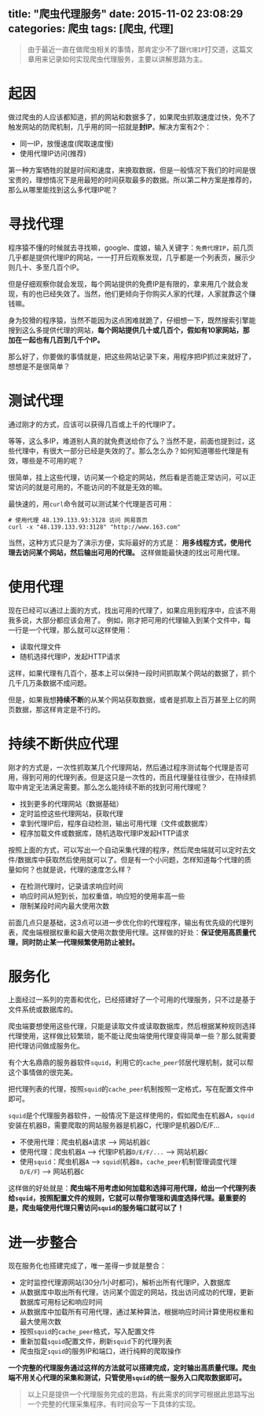 title: "爬虫代理服务"
date: 2015-11-02 23:08:29
categories: 爬虫
tags: [爬虫, 代理]
---

> 由于最近一直在做爬虫相关的事情，那肯定少不了跟`代理IP`打交道，这篇文章用来记录如何实现爬虫代理服务，主要以讲解思路为主。

# 起因

做过爬虫的人应该都知道，抓的网站和数据多了，如果爬虫抓取速度过快，免不了触发网站的防爬机制，几乎用的同一招就是**封IP**。解决方案有2个：

- 同一IP，放慢速度(爬取速度慢)
- 使用代理IP访问(推荐)

第一种方案牺牲的就是时间和速度，来换取数据，但是一般情况下我们的时间是很宝贵的，理想情况下是用最短的时间获取最多的数据。所以第二种方案是推荐的，那么从哪里能找到这么多代理IP呢？

# 寻找代理

程序猿不懂的时候就去寻找嘛，google、度娘，输入关键字：`免费代理IP`，前几页几乎都是提供代理IP的网站，一一打开后观察发现，几乎都是一个列表页，展示少则几十、多至几百个IP。

但是仔细观察你就会发现，每个网站提供的免费IP是有限的，拿来用几个就会发现，有的也已经失效了。当然，他们更倾向于你购买人家的代理，人家就靠这个赚钱嘛。

身为狡猾的程序猿，当然不能因为这点困难就跪了，仔细想一下，既然搜索引擎能搜到这么多提供代理的网站，**每个网站提供几十或几百个，假如有10家网站，那加在一起也有几百到几千个IP。**

那么好了，你要做的事情就是，把这些网站记录下来，用程序把IP抓过来就好了，想想是不是很简单？

# 测试代理

通过刚才的方式，应该可以获得几百或上千的代理IP了。

等等，这么多IP，难道别人真的就免费送给你了么？当然不是，前面也提到过，这些代理中，有很大一部分已经是失效的了。那么怎么办？如何知道哪些代理是有效，哪些是不可用的呢？

很简单，挂上这些代理，访问某一个稳定的网站，然后看是否能正常访问，可以正常访问的就是可用的，不能访问的不就是无效的嘛。

最快速的，用`curl`命令就可以测试某个代理是否可用：

```
# 使用代理 48.139.133.93:3128 访问 网易首页
curl -x "48.139.133.93:3128" "http://www.163.com"
```
当然，这种方式只是为了演示方便，实际最好的方式是：
**用多线程方式，使用代理去访问某个网站，然后输出可用的代理。**
这样做能最快速的找出可用代理。

<!-- more -->

# 使用代理

现在已经可以通过上面的方式，找出可用的代理了，如果应用到程序中，应该不用我多说，大部分都应该会用了。
例如，刚才把可用的代理输入到某个文件中，每一行是一个代理，那么就可以这样使用：

- 读取代理文件
- 随机选择代理IP，发起HTTP请求

这样，如果代理有几百个，基本上可以保持一段时间抓取某个网站的数据了，抓个几千几万条数据不成问题。

但是，如果我想**持续不断**的从某个网站获取数据，或者是抓取上百万甚至上亿的网页数据，那这样肯定是不行的。

# 持续不断供应代理

刚才的方式是，一次性抓取某几个代理网站，然后通过程序测试每个代理是否可用，得到可用的代理列表。但是这只是一次性的，而且代理量往往很少，在持续抓取中肯定无法满足需要。那么怎么能持续不断的找到可用代理呢？

- 找到更多的代理网站（数据基础）
- 定时监控这些代理网站，获取代理
- 拿到代理IP后，程序自动检测，输出可用代理（文件或数据库）
- 程序加载文件或数据库，随机选取代理IP发起HTTP请求

按照上面的方式，可以写出一个自动采集代理的程序，然后爬虫端就可以定时去文件/数据库中获取然后使用就可以了。但是有一个小问题，怎样知道每个代理的质量如何？也就是说，代理的速度怎么样？

- 在检测代理时，记录请求响应时间
- 响应时间从短到长，加权重值，响应短的使用率高一些
- 限制某段时间内最大使用次数

前面几点只是基础，这3点可以进一步优化你的代理程序，输出有优先级的代理列表，爬虫端根据权重和最大使用次数使用代理。这样做的好处：**保证使用高质量代理，同时防止某一代理频繁使用防止被封。**



# 服务化

上面经过一系列的完善和优化，已经搭建好了一个可用的代理服务，只不过是基于文件系统或数据库的。

爬虫端要想使用这些代理，只能是读取文件或读取数据库，然后根据某种规则选择代理使用，这样做比较繁琐，能不能让爬虫端使用代理变得简单一些？那么就需要把代理访问做成服务化。

有个大名鼎鼎的服务器软件`squid`，利用它的`cache_peer`邻居代理机制，就可以帮这个事情做的很完美。

把代理列表的代理，按照`squid`的`cache_peer`机制按照一定格式，写在配置文件中即可。

`squid`是个代理服务器软件，一般情况下是这样使用的，假如爬虫在机器A，`squid`安装在机器B，需要爬取的网站服务器是机器C，代理IP是机器D/E/F...

- 不使用代理：爬虫机器`A`请求 --> 网站机器`C`
- 使用代理：爬虫机器`A` -->  代理IP机器`D/E/F/...` --> 网站机器`C`
- 使用`squid`：爬虫机器`A` -->  `squid`(机器`B`，`cache_peer`机制管理调度代理`D/E/F`) --> 网站机器`C`

这样做的好处就是：**爬虫端不用考虑如何加载和选择可用代理，给出一个代理列表给`squid`，按照配置文件的规则，它就可以帮你管理和调度选择代理。最重要的是，爬虫端使用代理只需访问`squid`的服务端口就可以了！**

# 进一步整合

现在服务化也搭建完成了，唯一差得一步就是整合：

- 定时监控代理源网站(30分/1小时都可)，解析出所有代理IP，入数据库
- 从数据库中取出所有代理，访问某个固定的网站，找出访问成功的代理，更新数据库可用标记和响应时间
- 从数据库中加载所有可用代理，通过某种算法，根据响应时间计算使用权重和最大使用次数
- 按照`squid`的`cache_peer`格式，写入配置文件
- 重新加载`squid`配置文件，刷新`squid`下的代理列表
- 爬虫指定`squid`的服务IP和端口，进行纯粹的爬取操作

**一个完整的代理服务通过这样的方法就可以搭建完成，定时输出高质量代理。爬虫端不用关心代理的采集和测试，只管使用`squid`的统一服务入口爬取数据即可。**

> 以上只是提供一个代理服务完成的思路，有此需求的同学可根据此思路写出一个完整的代理采集程序。有时间会写一下具体的实现。










